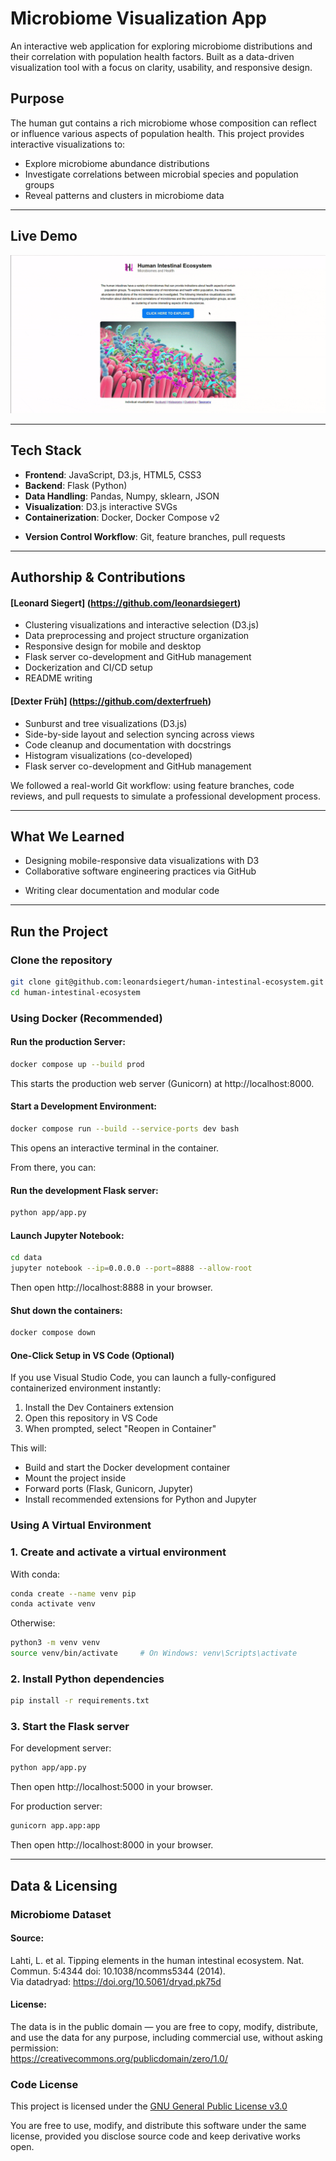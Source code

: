 # Microbiome Visualization App

An interactive web application for exploring microbiome distributions and their correlation with population health factors. Built as a data-driven visualization tool with a focus on clarity, usability, and responsive design.

## Purpose

The human gut contains a rich microbiome whose composition can reflect or influence various aspects of population health. This project provides interactive visualizations to:

- Explore microbiome abundance distributions
- Investigate correlations between microbial species and population groups
- Reveal patterns and clusters in microbiome data

---

## Live Demo
<!-- 
**[Try it live on Render](https://your-render-app-url.com)** -->

**![Watch the demo video](demo.gif)**

---

## Tech Stack

- **Frontend**: JavaScript, D3.js, HTML5, CSS3
- **Backend**: Flask (Python)
- **Data Handling**: Pandas, Numpy, sklearn, JSON
- **Visualization**: D3.js interactive SVGs
- **Containerization**: Docker, Docker Compose v2
<!-- - **Deployment**: Render
- **CI/CD**: GitHub Actions -->
- **Version Control Workflow**: Git, feature branches, pull requests

---

## Authorship & Contributions

#### [Leonard Siegert] (https://github.com/leonardsiegert)
- Clustering visualizations and interactive selection (D3.js)
- Data preprocessing and project structure organization
- Responsive design for mobile and desktop
- Flask server co-development and GitHub management
- Dockerization and CI/CD setup
- README writing

#### [Dexter Früh] (https://github.com/dexterfrueh)
- Sunburst and tree visualizations (D3.js)
- Side-by-side layout and selection syncing across views
- Code cleanup and documentation with docstrings
- Histogram visualizations (co-developed)
- Flask server co-development and GitHub management

We followed a real-world Git workflow: using feature branches, code reviews, and pull requests to simulate a professional development process.

---

## What We Learned

- Designing mobile-responsive data visualizations with D3
- Collaborative software engineering practices via GitHub
<!-- - Building production-ready Flask apps with Docker
- Deploying containerized apps on cloud platforms like Render
- Managing CI/CD workflows with GitHub Actions -->
- Writing clear documentation and modular code

---

## Run the Project

### Clone the repository

```bash
git clone git@github.com:leonardsiegert/human-intestinal-ecosystem.git
cd human-intestinal-ecosystem
```

### Using Docker (Recommended)

#### Run the production Server:
```bash
docker compose up --build prod
```
This starts the production web server (Gunicorn) at http://localhost:8000.

#### Start a Development Environment:
```bash
docker compose run --build --service-ports dev bash
```
This opens an interactive terminal in the container.

From there, you can:

#### Run the development Flask server:
```bash
python app/app.py
```
#### Launch Jupyter Notebook:
```bash
cd data
jupyter notebook --ip=0.0.0.0 --port=8888 --allow-root
``` 
Then open http://localhost:8888 in your browser.

#### Shut down the containers:
```bash
docker compose down
```

#### One-Click Setup in VS Code (Optional)

If you use Visual Studio Code, you can launch a fully-configured containerized environment instantly:
1. Install the Dev Containers extension
2. Open this repository in VS Code
3. When prompted, select "Reopen in Container"

This will:
- Build and start the Docker development container
- Mount the project inside
- Forward ports (Flask, Gunicorn, Jupyter)
- Install recommended extensions for Python and Jupyter

### Using A Virtual Environment

### 1. Create and activate a virtual environment
With conda:

```bash
conda create --name venv pip
conda activate venv
```
Otherwise:
```bash
python3 -m venv venv
source venv/bin/activate     # On Windows: venv\Scripts\activate
```

### 2. Install Python dependencies

```bash
pip install -r requirements.txt
```

### 3. Start the Flask server

For development server:

```bash
python app/app.py
```

Then open http://localhost:5000 in your browser.

For production server:

```bash
gunicorn app.app:app
```
Then open http://localhost:8000 in your browser.

---
## Data & Licensing
### Microbiome Dataset

#### Source:
Lahti, L. et al. Tipping elements in the human intestinal ecosystem. Nat. Commun. 5:4344 doi: 10.1038/ncomms5344 (2014).\
Via datadryad: https://doi.org/10.5061/dryad.pk75d

#### License:
The data is in the public domain — you are free to copy, modify, distribute, and use the data for any purpose, including commercial use, without asking permission: \
https://creativecommons.org/publicdomain/zero/1.0/

### Code License

This project is licensed under the [GNU General Public License v3.0](./LICENSE)

You are free to use, modify, and distribute this software under the same license, provided you disclose source code and keep derivative works open.

<!-- ## Future Work

- Add filtering by species or metadata (e.g. age, diet)

- Include time-series microbiome data (longitudinal tracking)

- Improve accessibility and mobile usability

- Add user-upload feature for custom datasets -->